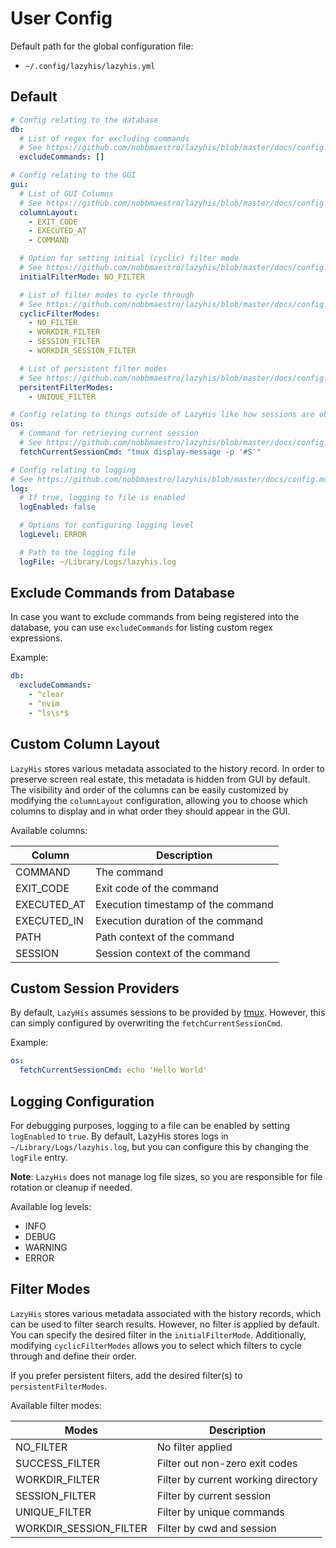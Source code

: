 # User Config

Default path for the global configuration file:

- `~/.config/lazyhis/lazyhis.yml`

## Default

```yml
# Config relating to the database
db:
  # List of regex for excluding commands
  # See https://github.com/nobbmaestro/lazyhis/blob/master/docs/config.md#exclude-commands-from-database
  excludeCommands: []

# Config relating to the GUI
gui:
  # List of GUI Columns
  # See https://github.com/nobbmaestro/lazyhis/blob/master/docs/config.md#gui-columns
  columnLayout:
    - EXIT_CODE
    - EXECUTED_AT
    - COMMAND

  # Option for setting initial (cyclic) filter mode
  # See https://github.com/nobbmaestro/lazyhis/blob/master/docs/config.md#filter-modes
  initialFilterMode: NO_FILTER

  # List of filter modes to cycle through
  # See https://github.com/nobbmaestro/lazyhis/blob/master/docs/config.md#filter-modes
  cyclicFilterModes:
    - NO_FILTER
    - WORKDIR_FILTER
    - SESSION_FILTER
    - WORKDIR_SESSION_FILTER

  # List of persistent filter modes
  # See https://github.com/nobbmaestro/lazyhis/blob/master/docs/config.md#filter-modes
  persitentFilterModes:
    - UNIQUE_FILTER

# Config relating to things outside of LazyHis like how sessions are obtain etc
os:
  # Command for retrieving current session
  # See https://github.com/nobbmaestro/lazyhis/blob/master/docs/config.md#custom-session-providers
  fetchCurrentSessionCmd: "tmux display-message -p '#S'"

# Config relating to logging
# See https://github.com/nobbmaestro/lazyhis/blob/master/docs/config.md#logging-configuration
log:
  # If true, logging to file is enabled
  logEnabled: false

  # Options for configuring logging level
  logLevel: ERROR

  # Path to the logging file
  logFile: ~/Library/Logs/lazyhis.log
```

## Exclude Commands from Database

In case you want to exclude commands from being registered into the database, you can use
`excludeCommands` for listing custom regex expressions.

Example:

```yml
db:
  excludeCommands:
    - ^clear
    - ^nvim
    - ^ls\s*$
```

## Custom Column Layout

`LazyHis` stores various metadata associated to the history record. In order to preserve screen real
estate, this metadata is hidden from GUI by default. The visibility and order of the columns can be
easily customized by modifying the `columnLayout` configuration, allowing you to choose which
columns to display and in what order they should appear in the GUI.

Available columns:

| Column      | Description                        |
| ----------- | ---------------------------------- |
| COMMAND     | The command                        |
| EXIT_CODE   | Exit code of the command           |
| EXECUTED_AT | Execution timestamp of the command |
| EXECUTED_IN | Execution duration of the command  |
| PATH        | Path context of the command        |
| SESSION     | Session context of the command     |

## Custom Session Providers

By default, `LazyHis` assumes sessions to be provided by [tmux](https://github.com/tmux/tmux).
However, this can simply configured by overwriting the `fetchCurrentSessionCmd`.

Example:

```yml
os:
  fetchCurrentSessionCmd: echo 'Hello World'
```

## Logging Configuration

For debugging purposes, logging to a file can be enabled by setting `logEnabled` to `true`. By default,
LazyHis stores logs in `~/Library/Logs/lazyhis.log`, but you can configure this by changing the
`logFile` entry.

**Note**: `LazyHis` does not manage log file sizes, so you are responsible for file rotation or
cleanup if needed.

Available log levels:

- INFO
- DEBUG
- WARNING
- ERROR

## Filter Modes

`LazyHis` stores various metadata associated with the history records, which can be used to filter
search results. However, no filter is applied by default. You can specify the desired filter in the
`initialFilterMode`. Additionally, modifying `cyclicFilterModes` allows you to select which filters
to cycle through and define their order.

If you prefer persistent filters, add the desired filter(s) to `persistentFilterModes`.

Available filter modes:

| Modes                  | Description                         |
| ---------------------- | ----------------------------------- |
| NO_FILTER              | No filter applied                   |
| SUCCESS_FILTER         | Filter out non-zero exit codes      |
| WORKDIR_FILTER         | Filter by current working directory |
| SESSION_FILTER         | Filter by current session           |
| UNIQUE_FILTER          | Filter by unique commands           |
| WORKDIR_SESSION_FILTER | Filter by cwd and session           |
